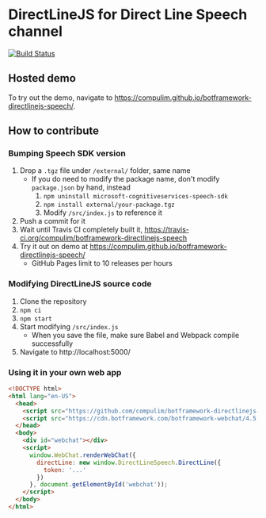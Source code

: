 # DirectLineJS for Direct Line Speech channel

[![Build Status](https://travis-ci.org/compulim/botframework-directlinejs-speech.svg?branch=master)](https://travis-ci.org/compulim/botframework-directlinejs-speech)

## Hosted demo

To try out the demo, navigate to https://compulim.github.io/botframework-directlinejs-speech/.

## How to contribute

### Bumping Speech SDK version

1. Drop a `.tgz` file under `/external/` folder, same name
   - If you do need to modify the package name, don't modify `package.json` by hand, instead
      1. `npm uninstall microsoft-cognitiveservices-speech-sdk`
      1. `npm install external/your-package.tgz`
      1. Modify `/src/index.js` to reference it
1. Push a commit for it
1. Wait until Travis CI completely built it, https://travis-ci.org/compulim/botframework-directlinejs-speech
1. Try it out on demo at https://compulim.github.io/botframework-directlinejs-speech/
   - GitHub Pages limit to 10 releases per hours

### Modifying DirectLineJS source code

1. Clone the repository
1. `npm ci`
1. `npm start`
1. Start modifying `/src/index.js`
   - When you save the file, make sure Babel and Webpack compile successfully
1. Navigate to http://localhost:5000/

### Using it in your own web app

```html
<!DOCTYPE html>
<html lang="en-US">
  <head>
    <script src="https://github.com/compulim/botframework-directlinejs-speech/releases/download/dev/directlinespeech.js"></script>
    <script src="https://cdn.botframework.com/botframework-webchat/4.5.2/webchat.js"></script>
  </head>
  <body>
    <div id="webchat"></div>
    <script>
      window.WebChat.renderWebChat({
        directLine: new window.DirectLineSpeech.DirectLine({
          token: '...'
        })
      }, document.getElementById('webchat'));
    </script>
  </body>
</html>
```

